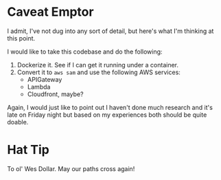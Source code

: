 # Caveat Emptor
I admit, I've not dug into any sort of detail, but here's what I'm thinking at this point.

I would like to take this codebase and do the following:

1. Dockerize it. See if I can get it running under a container.
2. Convert it to `aws sam` and use the following AWS services:
    - APIGateway
    - Lambda
    - Cloudfront, maybe?

Again, I would just like to point out I haven't done much research and it's late on Friday night but based on my experiences both should be quite doable.

# Hat Tip
To ol' Wes Dollar.  May our paths cross again!